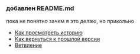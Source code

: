 ### добавлен README.md

пока не понятно зачем я это делаю, но прикольно
- [Как просмотреть историю](./log_help.md)
- [Как вернуться к прошлой версии](./reset_help.md)
- [Ветвление](./branch_help.md)

